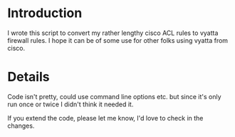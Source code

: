 # Introduction #

I wrote this script to convert my rather lengthy cisco ACL rules to vyatta firewall rules.  I hope it can be of some use for other folks using vyatta from cisco.


# Details #

Code isn't pretty, could use command line options etc.  but since it's only run once or twice I didn't think it needed it.

If you extend the code, please let me know, I'd love to check in the changes.